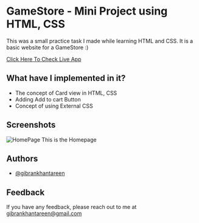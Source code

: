  # GameStore - Mini Project using HTML, CSS

This was a small practice task I made while learning HTML and CSS. It is a basic website for a GameStore :)

[Click Here To Check Live App](https://pitiable-sap.000webhostapp.com/gamestore.html)

## What have I implemented in it?

- The concept of Card view in HTML, CSS
- Adding Add to cart Button
- Concept of using External CSS
## Screenshots

![HomePage](https://user-images.githubusercontent.com/90929264/221234477-8097ec5e-965a-4b0c-acb0-c0e1ce5333a1.png) This is the Homepage
## Authors

- [@gibrankhantareen](https://www.github.com/gibrankhantareen)


## Feedback

If you have any feedback, please reach out to me at gibrankhantareen@gmail.com  
